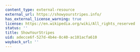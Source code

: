 ```yaml
---
content_type: external-resource
external_url: https://showyourstripes.info/
has_external_license_warning: true
license: https://en.wikipedia.org/wiki/All_rights_reserved
status: ''
title: ShowYourStripes
uid: adecce6f-527d-4b4e-8c40-ac101acfa610
wayback_url: ''
---
```

